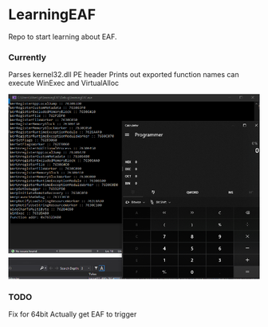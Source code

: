 # LearningEAF

Repo to start learning about EAF.

### Currently
Parses kernel32.dll PE header
Prints out exported function names
can execute WinExec and VirtualAlloc

![Image](images/current.png)

### TODO
Fix for 64bit
Actually get EAF to trigger
